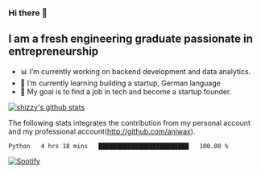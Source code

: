 ### Hi there 👋

## I am a fresh engineering graduate passionate in entrepreneurship
- :bar_chart: I’m currently working on backend development and data analytics.
- 🌱 I’m currently learning building a startup, German language
- :dart: My goal is to find a job in tech and become a startup founder.


[![shizzy's github stats](https://github-readme-stats.vercel.app/api?username=shirzartenwer)](https://github.com/anuraghazra/github-readme-stats)

The following stats integrates the contribution from my personal account and my professional account(http://github.com/aniwax). 


<!--START_SECTION:waka-->
```text
Python   4 hrs 18 mins   █████████████████████████   100.00 % 
```
<!--END_SECTION:waka-->

[![Spotify](https://spotify-on-github-git-master.shirzartenwer.vercel.app/api/spotify)](https://open.spotify.com/user/21j6s322bjrhxlx67pyzkc4ki)
